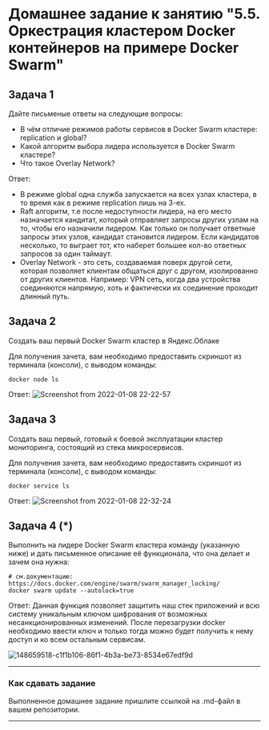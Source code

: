 # Домашнее задание к занятию "5.5. Оркестрация кластером Docker контейнеров на примере Docker Swarm"

## Задача 1

Дайте письменые ответы на следующие вопросы:

- В чём отличие режимов работы сервисов в Docker Swarm кластере: replication и global?
- Какой алгоритм выбора лидера используется в Docker Swarm кластере?
- Что такое Overlay Network?

Ответ:

- В режиме global одна служба запускается на всех узлах кластера, в то время как в режиме replication лишь на 3-ех.
- Raft алгоритм, т.е после недоступности лидера, на его место назначается кандитат, который отправляет запросы других узлам на то, чтобы его назначили лидером. Как только он получает ответные запросы этих узлов, кандидат становится лидером. Если кандидатов несколько, то выграет тот, кто наберет большее кол-во ответных запросов за один таймаут.
- Overlay Network - это сеть, создаваемая поверх другой сети, которая позволяет клиентам общаться друг с другом, изолированно от других клиентов. Например: VPN сеть, когда два устройства соединяются напрямую, хоть и фактически их соединение проходит длинный путь.

## Задача 2

Создать ваш первый Docker Swarm кластер в Яндекс.Облаке

Для получения зачета, вам необходимо предоставить скриншот из терминала (консоли), с выводом команды:
```
docker node ls
```

Ответ:
![Screenshot from 2022-01-08 22-22-57](https://user-images.githubusercontent.com/89036206/148657026-0b1fe188-f6d8-4f43-a528-77023f7f26cb.png)


## Задача 3

Создать ваш первый, готовый к боевой эксплуатации кластер мониторинга, состоящий из стека микросервисов.

Для получения зачета, вам необходимо предоставить скриншот из терминала (консоли), с выводом команды:
```
docker service ls
```

Ответ:
![Screenshot from 2022-01-08 22-32-24](https://user-images.githubusercontent.com/89036206/148657316-2317148b-03c8-4e7b-9bfa-6cd1ff66a137.png)


## Задача 4 (*)

Выполнить на лидере Docker Swarm кластера команду (указанную ниже) и дать письменное описание её функционала, что она делает и зачем она нужна:
```
# см.документацию: https://docs.docker.com/engine/swarm/swarm_manager_locking/
docker swarm update --autolock=true
```

Ответ:
Данная функция позволяет защитить наш стек приложений и всю систему уникальным ключом шифрования от возможных несанкционированных изменений.
После перезагрузки docker необходимо ввести ключ и только тогда можно будет получить к нему доступ и ко всем остальным сервисам.


![148659518-c1f1b106-86f1-4b3a-be73-8534e67edf9d](https://user-images.githubusercontent.com/89036206/148659626-80db5cc0-7d1f-427f-a975-dfc242024b36.png)


---

### Как cдавать задание

Выполненное домашнее задание пришлите ссылкой на .md-файл в вашем репозитории.

---
